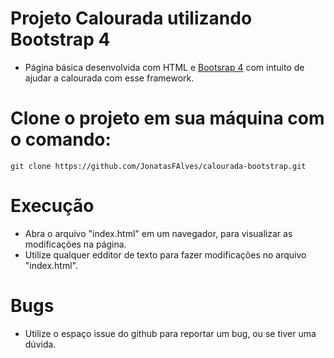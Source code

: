 # Projeto Calourada utilizando Bootstrap 4
- Página básica desenvolvida com HTML e [Bootsrap 4](https://getbootstrap.com.br/docs/4.1/getting-started/introduction/) com intuito de ajudar a calourada com esse framework.

# Clone o projeto em sua máquina com o comando:
```
git clone https://github.com/JonatasFAlves/calourada-bootstrap.git
```
# Execução
- Abra o arquivo "index.html" em um navegador, para visualizar as modificações na página.
- Utilize qualquer edditor de texto para fazer modificações no arquivo "index.html".

# Bugs
- Utilize o espaço issue do github para reportar um bug, ou se tiver uma dúvida.
